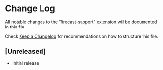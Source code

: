 # Change Log

All notable changes to the "firecast-support" extension will be documented in this file.

Check [Keep a Changelog](http://keepachangelog.com/) for recommendations on how to structure this file.

## [Unreleased]

- Initial release